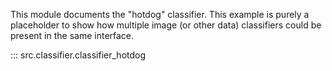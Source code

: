 This module documents the "hotdog" classifier. This example is purely a placeholder to show how multiple image (or other data) classifiers could be present in the same interface. 

::: src.classifier.classifier_hotdog